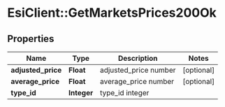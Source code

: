 # EsiClient::GetMarketsPrices200Ok

## Properties
Name | Type | Description | Notes
------------ | ------------- | ------------- | -------------
**adjusted_price** | **Float** | adjusted_price number | [optional] 
**average_price** | **Float** | average_price number | [optional] 
**type_id** | **Integer** | type_id integer | 


